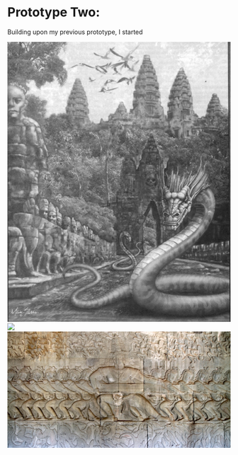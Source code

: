 # Prototype Two: 


Building upon my previous prototype, I started 



<img src="images/naga1.png">
<img src="images/nagamodel.png" >
<img src="images/bas_relief.jpeg">
